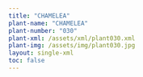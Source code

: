 ```yaml
---
title: "CHAMELEA"
plant-name: "CHAMELEA"
plant-number: "030"
plant-xml: /assets/xml/plant030.xml
plant-img: /assets/img/plant030.jpg
layout: single-xml
toc: false
---
```

